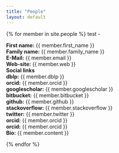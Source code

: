 ```yaml
---
title: "People"
layout: default
---
```




{% for member in site.people %}
test - 
<article class="people">
  <div><strong>First name:</strong> {{ member.first_name }}</div>
  <div><strong>Family name:</strong> {{ member.family_name }}</div>
  <div><strong>E-Mail:</strong> {{ member.email }}</div>
  <div><strong>Web-site:</strong> {{ member.web }}</div>
  <div><strong> Social links </strong>
     <div><strong>dblp:</strong> {{ member.dblp }}</div>
     <div><strong>orcid:</strong> {{ member.orcid }}</div>
    <div><strong>googlescholar:</strong> {{ member.googlescholar }}</div>
    <div><strong>bitbucket:</strong> {{ member.bitbucket }}</div>
    <div><strong>github:</strong> {{ member.github }}</div>
    <div><strong>stackoverflow:</strong> {{ member.stackoverflow }}</div>
    <div><strong>twitter:</strong> {{ member.twitter }}</div>
    <div><strong>orcid:</strong> {{ member.orcid }}</div>
    <div><strong>orcid:</strong> {{ member.orcid }}</div>
  </div>
  <div>
    <strong>Bio:</strong>
    {{ member.content }}
  </div>
</article>

{% endfor %}
